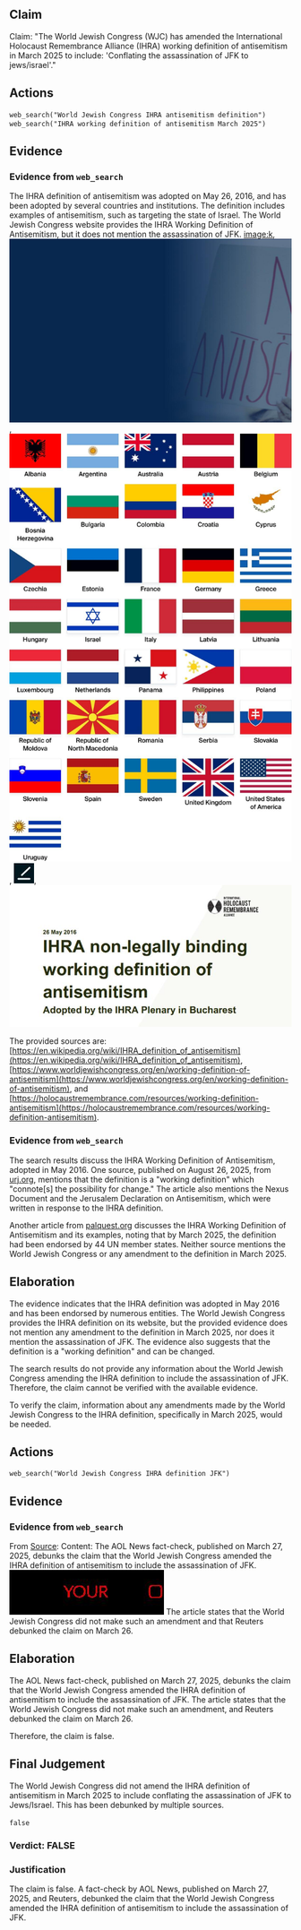 ## Claim
Claim: "The World Jewish Congress (WJC) has amended the International Holocaust Remembrance Alliance (IHRA) working definition of antisemitism in March 2025 to include: 'Conflating the assassination of JFK to jews/israel'."

## Actions
```
web_search("World Jewish Congress IHRA antisemitism definition")
web_search("IHRA working definition of antisemitism March 2025")
```

## Evidence
### Evidence from `web_search`
The IHRA definition of antisemitism was adopted on May 26, 2016, and has been adopted by several countries and institutions. The definition includes examples of antisemitism, such as targeting the state of Israel. The World Jewish Congress website provides the IHRA Working Definition of Antisemitism, but it does not mention the assassination of JFK. <image:k>, ![image 10891](media/2025-08-30_23-36-1756596979-606866.jpg), ![image 10898](media/2025-08-30_23-36-1756596983-797270.jpg), ![image 10917](media/2025-08-30_23-36-1756596994-571752.jpg), ![image 10918](media/2025-08-30_23-36-1756596995-783581.jpg)

The provided sources are: [https://en.wikipedia.org/wiki/IHRA_definition_of_antisemitism](https://en.wikipedia.org/wiki/IHRA_definition_of_antisemitism), [https://www.worldjewishcongress.org/en/working-definition-of-antisemitism](https://www.worldjewishcongress.org/en/working-definition-of-antisemitism), and [https://holocaustremembrance.com/resources/working-definition-antisemitism](https://holocaustremembrance.com/resources/working-definition-antisemitism).


### Evidence from `web_search`
The search results discuss the IHRA Working Definition of Antisemitism, adopted in May 2016. One source, published on August 26, 2025, from [urj.org](https://urj.org/blog/five-definitions-antisemitism), mentions that the definition is a "working definition" which "connote[s] the possibility for change." The article also mentions the Nexus Document and the Jerusalem Declaration on Antisemitism, which were written in response to the IHRA definition.

Another article from [palquest.org](https://www.palquest.org/en/highlight/38757/ihra-working-definition-antisemitism) discusses the IHRA Working Definition of Antisemitism and its examples, noting that by March 2025, the definition had been endorsed by 44 UN member states. Neither source mentions the World Jewish Congress or any amendment to the definition in March 2025.


## Elaboration
The evidence indicates that the IHRA definition was adopted in May 2016 and has been endorsed by numerous entities. The World Jewish Congress provides the IHRA definition on its website, but the provided evidence does not mention any amendment to the definition in March 2025, nor does it mention the assassination of JFK. The evidence also suggests that the definition is a "working definition" and can be changed.

The search results do not provide any information about the World Jewish Congress amending the IHRA definition to include the assassination of JFK. Therefore, the claim cannot be verified with the available evidence.

To verify the claim, information about any amendments made by the World Jewish Congress to the IHRA definition, specifically in March 2025, would be needed.


## Actions
```
web_search("World Jewish Congress IHRA definition JFK")
```

## Evidence
### Evidence from `web_search`
From [Source](https://www.aol.com/news/fact-check-world-jewish-congress-151433542.html): 
Content: The AOL News fact-check, published on March 27, 2025, debunks the claim that the World Jewish Congress amended the IHRA definition of antisemitism to include the assassination of JFK. ![image 11097](media/2025-08-30_23-38-1756597138-703167.jpg) The article states that the World Jewish Congress did not make such an amendment and that Reuters debunked the claim on March 26.


## Elaboration
The AOL News fact-check, published on March 27, 2025, debunks the claim that the World Jewish Congress amended the IHRA definition of antisemitism to include the assassination of JFK. The article states that the World Jewish Congress did not make such an amendment, and Reuters debunked the claim on March 26.

Therefore, the claim is false.


## Final Judgement
The World Jewish Congress did not amend the IHRA definition of antisemitism in March 2025 to include conflating the assassination of JFK to Jews/Israel. This has been debunked by multiple sources.

`false`

### Verdict: FALSE

### Justification
The claim is false. A fact-check by AOL News, published on March 27, 2025, and Reuters, debunked the claim that the World Jewish Congress amended the IHRA definition of antisemitism to include the assassination of JFK.

